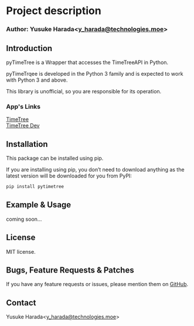# Project description<PyTimeTree>

### Author: Yusuke Harada<[y_harada@technologies.moe](mailto:y_harada@devenus.com])>

## Introduction

pyTimeTree is a Wrapper that accesses the TimeTreeAPI in Python.  

pyTimeTrqee is developed in the Python 3 family and is expected to work with Python 3 and above.

This library is unofficial, so you are responsible for its operation.

### App's Links
[TimeTree](https://timetreeapp.com/)  
[TimeTree Dev](https://developers.timetreeapp.com/)

## Installation
This package can be installed using pip.  

If you are installing using pip, you don’t need to download anything as the latest version will be downloaded for you from PyPI:

```bash
pip install pytimetree
```

## Example & Usage

coming soon...

## License

MIT license.

## Bugs, Feature Requests & Patches

If you have any feature requests or issues, please mention them on  [GitHub](https://github.com/m96-chan/pytimetree/issues).

## Contact

Yusuke Harada<[y_harada@technologies.moe](mailto:y_harada@technologies.moe])>
